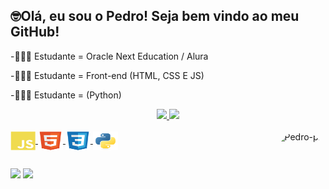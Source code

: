##  🤓Olá, eu sou o Pedro! Seja bem vindo ao meu GitHub! 
 -👩🏻‍💻 Estudante = Oracle Next Education / Alura
 
 -🙋🏻‍♀️ Estudante = Front-end (HTML, CSS E JS)
 
 -🙇🏻‍♀️ Estudante = (Python)

<div align="center">
  <a href="https://github.com/phsrdev">
  <img height="170em" src="https://github-readme-stats.vercel.app/api?username=phsrdev&show_icons=true&theme=radical&include_all_commits=true&count_private=true"/>
  <img height="170em" src="https://github-readme-stats.vercel.app/api/top-langs/?username=phsrdev&layout=compact&langs_count=7&theme=radical"/>
</div>

<div style="display: inline_block"><br>
  <img align="center" alt="Pedro-Js" height="30" width="40" src="https://github.com/devicons/devicon/blob/master/icons/javascript/javascript-plain.svg">
  <img align="center" alt="Pedro-HTML" height="30" width="40" src="https://github.com/devicons/devicon/blob/master/icons/html5/html5-original.svg">
  <img align="center" alt="Pedro-CSS" height="30" width="40" src="https://github.com/devicons/devicon/blob/master/icons/css3/css3-original.svg">
  <img align="center" alt="Pedro-Python" height="30" width="40" src="https://github.com/devicons/devicon/blob/master/icons/python/python-original.svg">

  <img align="right" alt="Pedro-pic" height="150" style="border-radius:50px;" src="http://pm1.narvii.com/7222/c7d566fe8817bf4d552ea814c298c33d41c446b0r1-347-424v2_00.jpg">
</div>

  ##
 
<div> 

   <a href = "mailto:petrushsr@gmail.com"><img src="https://img.shields.io/badge/-Gmail-%23333?style=for-the-badge&logo=gmail&logoColor=white" target="_blank"></a>
  <a href="https://www.linkedin.com/in/pedrohsrodrigues/" target="_blank"><img src="https://img.shields.io/badge/-LinkedIn-%230077B5?style=for-the-badge&logo=linkedin&logoColor=white" target="_blank"></a> 

